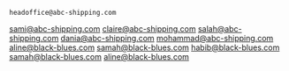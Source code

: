 	headoffice@abc-shipping.com
  sami@abc-shipping.com
  	claire@abc-shipping.com
    	salah@abc-shipping.com
      dania@abc-shipping.com
      mohammad@abc-shipping.com
      aline@black-blues.com
      samah@black-blues.com
      habib@black-blues.com
      	samah@black-blues.com
        	aline@black-blues.com
